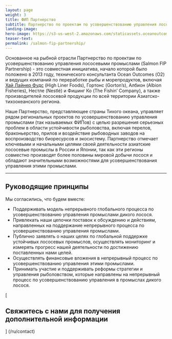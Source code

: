 ```yaml
---
layout: page
weight: 3
title: ФИП Партнерство
subtitle: Партнерство по проектам по усовершенствованию управления лососевыми промыслами (Salmon FIP Partnership) 
landing-image:
hero-image: https://s3-us-west-2.amazonaws.com/staticassets.oceanoutcomes.org/hero+photos/russian-salmon-fip-partnership-hero.jpg
teaser-text:
permalink: /salmon-fip-partnership/
---
```

Основанное на рыбной отрасли Партнерство по проектам по усовершенствованию управления лососевыми промыслами (Salmon FIP Partnership) - это совместная инициатива, начало которой было положено в 2013 году, технического консультанта Ocean Outcomes (О2) и ведущих компаний по переработке рыбы и морепродуктов, включая <a href="http://www.highlinerfoods.com/en/home/default.aspx" target="_blank">Хай Лайнер Фудс</a> (High Liner Foods), Гортонс (Gorton’s), Албион (Albion Fisheries), Нестле (Nestlé) и Фишинг Ко (The Fishin’ Company), а также  производителей лососевой продукции по всей территории Азиатско-тихоокеанского региона.

Наше Партнерство, представляющее страны Тихого океана, управляет рядом региональных проектов по усовершенствованию управления промыслами (так называемых ФИПов) с целью разрешения серьезных проблем в области устойчивости рыболовства, включая перелов, браконьерство, прилов и воздействие рыбоводных заводов на воспроизводство биоресурсов и экосистему. Партнерство отмечает ключевыми и начальными целями своей деятельности азиатские лососевые промыслы в России и Японии, так как эти регионы совместно производят более половины мировой добычи лосося и обладают значительными возможностями для усовершенствования управления этими промыслами.
____

<h2>Руководящие принципы</h2>

Мы согласились, что будем вместе:

* Поддерживать модель непрерывного глобального процесса по усовершенствованию управления промыслами дикого лосося.
* Привлекать наши цепочки поставок к обсуждению и действиям, направленных на поддержание непрерывного процесса по усовершенствованию управления промыслами. 
* Публично заявлять о наших целях по глобальной поддержке устойчивых лососевых промыслов, осуществлять мониторинг и измерять прогресс нашей деятельности по достижению поставленных нами целей.
* Осуществлять финансовые вложения в непрерывный процесс по усовершенствованию управления этими промыслами.
* Принимать участие и поддерживать реформы стратегии и управления рыболовством, которые направлены на непрерывный процесс по усовершенствованию управления в промыслах дикого лосося.

[<h2>Свяжитесь с нами для получения дополнительной информации</h2>] (/ru/contact) 
